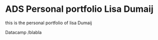 # ADS Personal portfolio Lisa Dumaij

this is the personal portfolio of lisa Dumaij

Datacamp
/blabla